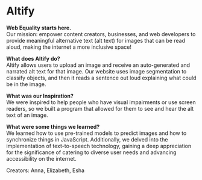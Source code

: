 # Altify

**Web Equality starts here.**
<br>Our mission: empower content creators, businesses, and web developers to provide meaningful alternative text (alt text) for images that can be read aloud, making the internet a more inclusive space!

**What does Altify do?**
<br>Altify allows users to upload an image and receive an auto-generated and narrated alt text for that image. Our website uses image segmentation to classify objects, and then it reads a sentence out loud explaining what could be in the image.

**What was our Inspiration?**
<br>We were inspired to help people who have visual impairments or use screen readers, so we built a program that allowed for them to see and hear the alt text of an image.

**What were some things we learned?**
<br>We learned how to use pre-trained models to predict images and how to synchronize things in JavaScript. Additionally, we delved into the implementation of text-to-speech technology, gaining a deep appreciation for the significance of catering to diverse user needs and advancing accessibility on the internet.

Creators: Anna, Elizabeth, Esha
